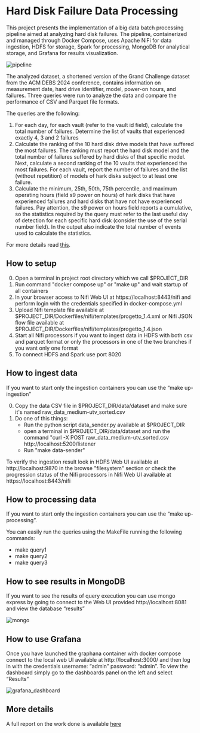 # Hard Disk Failure Data Processing
This project presents the implementation of a big data batch processing pipeline aimed at analyzing hard disk failures. The pipeline, containerized and managed through Docker Compose, uses Apache NiFi for data ingestion, HDFS for storage, Spark for processing, MongoDB for analytical storage, and Grafana for results visualization.

![pipeline](https://github.com/matteo-conti-97/hard_disk_failure_data_processing/assets/30274870/df1bf836-d464-4160-b0c7-305afe0fce55)

The analyzed dataset, a shortened version of the Grand Challenge dataset from the ACM DEBS 2024 conference, contains information on measurement date, hard drive identifier, model, power-on hours, and failures. Three queries were run to analyze the data and compare the performance of CSV and Parquet file formats. 

The queries are the following:
1) For each day, for each vault (refer to the vault id field), calculate the total number of failures. Determine the list of vaults that experienced exactly 4, 3 and 2 failures
2) Calculate the ranking of the 10 hard disk drive models that have suffered the most failures. The ranking must report the hard disk model and the total number of failures suffered by hard disks of that specific model. Next, calculate a second ranking of the 10 vaults that experienced the most failures. For each vault, report the number of failures and the list (without repetition) of models of hark disks subject to at least one failure.
3) Calculate the minimum, 25th, 50th, 75th percentile, and maximum operating hours (field s9 power on hours) of hark disks that have experienced failures and hard disks that have not have experienced failures. Pay attention, the s9 power on hours field reports a cumulative, so the statistics required by the query must refer to the last useful day of detection for each specific hard disk (consider the use of the serial number field). In the output also indicate the total number of events used to calculate the statistics.

For more details read [this](https://github.com/matteo-conti-97/hard_disk_failure_data_processing/blob/main/Traccia.pdf).

## How to setup
0) Open a terminal in project root directory which we call $PROJECT_DIR
1) Run command "docker compose up" or "make up" and wait startup of all containers
2) In your browser access to Nifi Web UI at https://localhost:8443/nifi and perform login with the credentials specified in docker-compose.yml
3) Upload Nifi template file available at $PROJECT_DIR/Dockerfiles/nifi/templates/progetto_1.4.xml or Nifi JSON flow file available at $PROJECT_DIR/Dockerfiles/nifi/templates/progetto_1.4.json
4) Start all Nifi processors if you want to ingest data in HDFS with both csv and parquet format or only the processors in one of the two branches if you want only one format
5) To connect HDFS and Spark use port 8020


## How to ingest data
If you want to start only the ingestion containers you can use the “make up-ingestion”

0) Copy the data CSV file in $PROJECT_DIR/data/dataset and make sure it's named raw_data_medium-utv_sorted.csv
1) Do one of this things:
    - Run the python script data_sender.py available at $PROJECT_DIR
    - open a terminal in $PROJECT_DIR/data/dataset and run the command "curl -X POST raw_data_medium-utv_sorted.csv http://localhost:5200/listener
    - Run "make data-sender"

To verify the ingestion result look in HDFS Web UI available at http://localhost:9870 in the browse "filesystem" section or check the progression status of the Nifi processors in Nifi Web UI available at https://localhost:8443/nifi

## How to processing data
If you want to start only the ingestion containers you can use the “make up-processing”.

You can easily run the queries using the MakeFile running the following commands:
- make query1
- make query2
- make query3

## How to see results in MongoDB
If you want to see the results of query execution you can use mongo express by going to connect to the Web UI provided http://localhost:8081 and view the database “results”

![mongo](https://github.com/matteo-conti-97/hard_disk_failure_data_processing/assets/30274870/9ef5788e-40ca-452c-a832-78ffdbd474d2)



## How to use Grafana
Once you have launched the graphana container with docker compose connect to the local web UI available at http://localhost:3000/ and then log in with the credentials username: “admin” password: “admin”. To view the dashboard simply go to the dashboards panel on the left and select “Results”

![grafana_dashboard](https://github.com/matteo-conti-97/hard_disk_failure_data_processing/assets/30274870/49275a82-ca9d-4a1f-9500-ab5edc1ae8c4)

## More details
A full report on the work done is available [here]()

